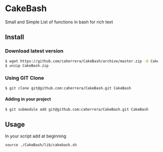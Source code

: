# CakeBash
Small and Simple List of functions in bash for rich text


## Install

### Download latest version
```bash
$ wget https://github.com/caherrera/CakeBash/archive/master.zip -O CakeBash.zip
$ unzip CakeBash.zip
```


### Using GIT Clone
```bash
$ git clone git@github.com:caherrera/CakeBash.git CakeBash
```

#### Adding in your project
```bash
$ git submodule add git@github.com:caherrera/CakeBash.git CakeBash
```

## Usage
In your script add at beginning

```
source ./CakeBash/lib/cakebash.sh
```
